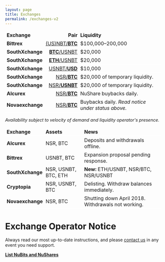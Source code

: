 ```yaml
---
layout: page
title: Exchanges
permalink: /exchanges-v2
---
```

<style>
table {
  text-align: left;
  border-collapse: collapse;
}
table td, table th {
  border: 1px solid #FFFFFF;
  padding: 3px 4px;
}
table thead {
  }
table thead th {
  font-weight: bold;
}
</style>

| Exchange | Pair | Liquidity |
|---|---:|---|
| **Bittrex** | [(US)NBT/**BTC**](https://bittrex.com/Market/Index?MarketName=BTC-NBT) | $100,000–200,000
| **SouthXchange** | [**BTC**/USNBT](https://www.southxchange.com/Market/Book/BTC/USNBT) | $20,000
| **SouthXchange** | [**ETH**/USNBT](https://www.southxchange.com/Market/Book/ETH/USNBT) | $20,000
| **SouthXchange** | [USNBT/**USD**](https://www.southxchange.com/Market/Book/USNBT/USD) | $10,000
| **SouthXchange** | [NSR/**BTC**](https://www.southxchange.com/Market/Book/NSR/BTC) | $20,000 of temporary liquidity.
| **SouthXchange** | [NSR/**USNBT**](https://www.southxchange.com/Market/Book/NSR/USNBT) | $20,000 of temporary liquidity.
| **Alcurex** | [NSR/**BTC**](https://alcurex.com/#NSR-BTC) | NuShare buybacks daily.
| **Novaexchange** | [NSR/**BTC**](https://novaexchange.com/market/BTC_NSR/) | Buybacks daily. _Read notice under status above._

_Availability subject to velocity of demand and liquidity operator's presence._

| Exchange | Assets | News |
|---|---|---
| **Alcurex** | NSR, BTC | Deposits and withdrawals offline.
| **Bittrex** | USNBT, BTC | Expansion proposal pending response.
| **SouthXchange** | NSR, USNBT, BTC, ETH | **New:** ETH/USNBT, NSR/BTC, NSR/USNBT
| **Cryptopia** | NSR, USNBT, BTC | Delisting. Withdraw balances immediately.
| **Novaexchange** | NSR, BTC | Shutting down April 2018. Withdrawals not working.

# Exchange Operator Notice

Always read our most up-to-date instructions, and please [contact us](https://nubits.com/contact) in any event you need support.

**[List NuBits and NuShares](https://nubits.com/list-nubits)**
